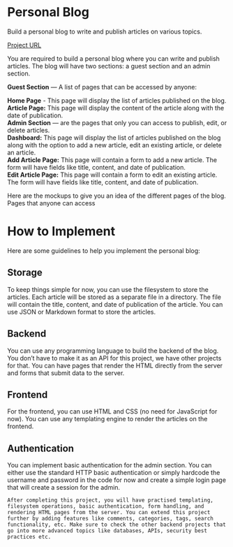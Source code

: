 # Personal Blog
Build a personal blog to write and publish articles on various topics.

[Project URL](https://roadmap.sh/projects/personal-blog)

You are required to build a personal blog where you can write and publish articles. The blog will have two sections: a guest section and an admin section.

**Guest Section** — A list of pages that can be accessed by anyone:

**Home Page** - This page will display the list of articles published on the blog.  
**Article Page:** This page will display the content of the article along with the date of publication.  
**Admin Section** — are the pages that only you can access to publish, edit, or delete articles.  
**Dashboard:** This page will display the list of articles published on the blog along with the option to add a new article, edit an existing article, or delete an article.  
**Add Article Page:** This page will contain a form to add a new article. The form will have fields like title, content, and date of publication.  
**Edit Article Page:** This page will contain a form to edit an existing article. The form will have fields like title, content, and date of publication.  

Here are the mockups to give you an idea of the different pages of the blog.  
Pages that anyone can access

# How to Implement
Here are some guidelines to help you implement the personal blog:

## Storage
To keep things simple for now, you can use the filesystem to store the articles. Each article will be stored as a separate file in a directory. The file will contain the title, content, and date of publication of the article. You can use JSON or Markdown format to store the articles.

## Backend
You can use any programming language to build the backend of the blog. You don’t have to make it as an API for this project, we have other projects for that. You can have pages that render the HTML directly from the server and forms that submit data to the server.

## Frontend
For the frontend, you can use HTML and CSS (no need for JavaScript for now). You can use any templating engine to render the articles on the frontend.

## Authentication
You can implement basic authentication for the admin section. You can either use the standard HTTP basic authentication or simply hardcode the username and password in the code for now and create a simple login page that will create a session for the admin.

```
After completing this project, you will have practised templating, filesystem operations, basic authentication, form handling, and rendering HTML pages from the server. You can extend this project further by adding features like comments, categories, tags, search functionality, etc. Make sure to check the other backend projects that go into more advanced topics like databases, APIs, security best practices etc. 
```